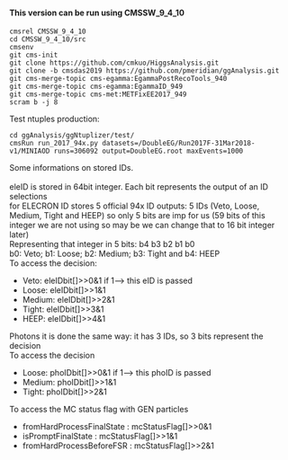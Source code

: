#### This version can be run using CMSSW_9_4_10
```Shell
cmsrel CMSSW_9_4_10
cd CMSSW_9_4_10/src
cmsenv
git cms-init
git clone https://github.com/cmkuo/HiggsAnalysis.git
git clone -b cmsdas2019 https://github.com/pmeridian/ggAnalysis.git
git cms-merge-topic cms-egamma:EgammaPostRecoTools_940
git cms-merge-topic cms-egamma:EgammaID_949
git cms-merge-topic cms-met:METFixEE2017_949
scram b -j 8
```
Test ntuples production: <br>
```Shell
cd ggAnalysis/ggNtuplizer/test/
cmsRun run_2017_94x.py datasets=/DoubleEG/Run2017F-31Mar2018-v1/MINIAOD runs=306092 output=DoubleEG.root maxEvents=1000
```
Some informations on stored IDs.<br> <br>
eleID is stored in 64bit integer. Each bit represents the output of an ID selections<br>
for ELECRON ID stores 5 official 94x ID outputs: 5 IDs (Veto, Loose, Medium, Tight and HEEP) so only 5 bits are imp for us (59 bits of this integer  we are not using so may be we can change that to 16 bit integer later)<br>
Representing that integer in 5 bits: b4 b3 b2 b1 b0<br>
b0: Veto; b1: Loose; b2: Medium; b3: Tight and b4: HEEP<br>
To access the decision: <br>
   - Veto:   eleIDbit[]>>0&1 if 1--> this eID is passed<br>
   - Loose:  eleIDbit[]>>1&1<br>
   - Medium: eleIDbit[]>>2&1<br>
   - Tight:  eleIDbit[]>>3&1<br>
   - HEEP:   eleIDbit[]>>4&1<br>

Photons it is done the same way: it has 3 IDs, so 3 bits represent the decision<br>
To access the decision<br>
   - Loose:  phoIDbit[]>>0&1 if 1--> this phoID is passed<br>
   - Medium: phoIDbit[]>>1&1<br>
   - Tight:  phoIDbit[]>>2&1<br>

To access the MC status flag with GEN particles <br>
   - fromHardProcessFinalState : mcStatusFlag[]>>0&1 <br>
   - isPromptFinalState        : mcStatusFlag[]>>1&1 <br>
   - fromHardProcessBeforeFSR  : mcStatusFlag[]>>2&1 <br>

